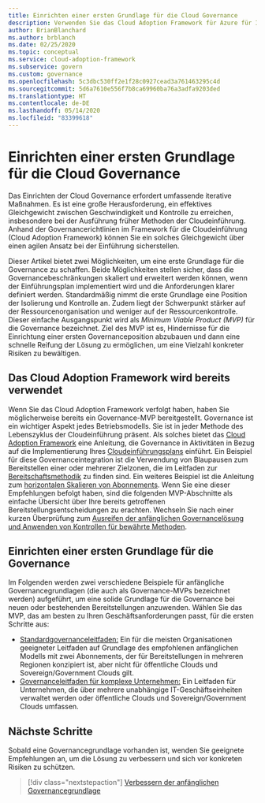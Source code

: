 ```yaml
---
title: Einrichten einer ersten Grundlage für die Cloud Governance
description: Verwenden Sie das Cloud Adoption Framework für Azure für Ihre ersten Schritte in die Cloud Governance, indem Sie eine erste Grundlage für die Cloud Governance einrichten.
author: BrianBlanchard
ms.author: brblanch
ms.date: 02/25/2020
ms.topic: conceptual
ms.service: cloud-adoption-framework
ms.subservice: govern
ms.custom: governance
ms.openlocfilehash: 5c3dbc530ff2e1f28c0927cead3a761463295c4d
ms.sourcegitcommit: 5d6a7610e556f7b8ca69960ba76a3adfa9203ded
ms.translationtype: HT
ms.contentlocale: de-DE
ms.lasthandoff: 05/14/2020
ms.locfileid: "83399618"
---
```

# <a name="establish-an-initial-cloud-governance-foundation"></a>Einrichten einer ersten Grundlage für die Cloud Governance

Das Einrichten der Cloud Governance erfordert umfassende iterative Maßnahmen. Es ist eine große Herausforderung, ein effektives Gleichgewicht zwischen Geschwindigkeit und Kontrolle zu erreichen, insbesondere bei der Ausführung früher Methoden der Cloudeinführung. Anhand der Governancerichtlinien im Framework für die Cloudeinführung (Cloud Adoption Framework) können Sie ein solches Gleichgewicht über einen agilen Ansatz bei der Einführung sicherstellen.

Dieser Artikel bietet zwei Möglichkeiten, um eine erste Grundlage für die Governance zu schaffen. Beide Möglichkeiten stellen sicher, dass die Governancebeschränkungen skaliert und erweitert werden können, wenn der Einführungsplan implementiert wird und die Anforderungen klarer definiert werden. Standardmäßig nimmt die erste Grundlage eine Position der Isolierung und Kontrolle an. Zudem liegt der Schwerpunkt stärker auf der Ressourcenorganisation und weniger auf der Ressourcenkontrolle. Dieser einfache Ausgangspunkt wird als _Minimum Viable Product (MVP)_ für die Governance bezeichnet. Ziel des MVP ist es, Hindernisse für die Einrichtung einer ersten Governanceposition abzubauen und dann eine schnelle Reifung der Lösung zu ermöglichen, um eine Vielzahl konkreter Risiken zu bewältigen.

## <a name="already-using-the-cloud-adoption-framework"></a>Das Cloud Adoption Framework wird bereits verwendet

Wenn Sie das Cloud Adoption Framework verfolgt haben, haben Sie möglicherweise bereits ein Governance-MVP bereitgestellt. Governance ist ein wichtiger Aspekt jedes Betriebsmodells. Sie ist in jeder Methode des Lebenszyklus der Cloudeinführung präsent. Als solches bietet das [Cloud Adoption Framework](../index.yml) eine Anleitung, die Governance in Aktivitäten in Bezug auf die Implementierung Ihres [Cloudeinführungsplans](../plan/index.md) einführt. Ein Beispiel für diese Governanceintegration ist die Verwendung von Blaupausen zum Bereitstellen einer oder mehrerer Zielzonen, die im Leitfaden zur [Bereitschaftsmethodik](../ready/index.md) zu finden sind. Ein weiteres Beispiel ist die Anleitung zum [horizontalen Skalieren von Abonnements](../ready/azure-best-practices/scale-subscriptions.md). Wenn Sie eine dieser Empfehlungen befolgt haben, sind die folgenden MVP-Abschnitte als einfache Übersicht über Ihre bereits getroffenen Bereitstellungsentscheidungen zu erachten. Wechseln Sie nach einer kurzen Überprüfung zum [Ausreifen der anfänglichen Governancelösung und Anwenden von Kontrollen für bewährte Methoden](./foundation-improvements.md).

## <a name="establish-an-initial-governance-foundation"></a>Einrichten einer ersten Grundlage für die Governance

Im Folgenden werden zwei verschiedene Beispiele für anfängliche Governancegrundlagen (die auch als Governance-MVPs bezeichnet werden) aufgeführt, um eine solide Grundlage für die Governance bei neuen oder bestehenden Bereitstellungen anzuwenden. Wählen Sie das MVP, das am besten zu Ihren Geschäftsanforderungen passt, für die ersten Schritte aus:

- [Standardgovernanceleitfaden:](./guides/standard/index.md) Ein für die meisten Organisationen geeigneter Leitfaden auf Grundlage des empfohlenen anfänglichen Modells mit zwei Abonnements, der für Bereitstellungen in mehreren Regionen konzipiert ist, aber nicht für öffentliche Clouds und Sovereign/Government Clouds gilt.
- [Governanceleitfaden für komplexe Unternehmen:](./guides/complex/index.md) Ein Leitfaden für Unternehmen, die über mehrere unabhängige IT-Geschäftseinheiten verwaltet werden oder öffentliche Clouds und Sovereign/Government Clouds umfassen.

<!-- markdownlint-enable MD033 -->

## <a name="next-steps"></a>Nächste Schritte

Sobald eine Governancegrundlage vorhanden ist, wenden Sie geeignete Empfehlungen an, um die Lösung zu verbessern und sich vor konkreten Risiken zu schützen.

> [!div class="nextstepaction"]
> [Verbessern der anfänglichen Governancegrundlage](./foundation-improvements.md)
